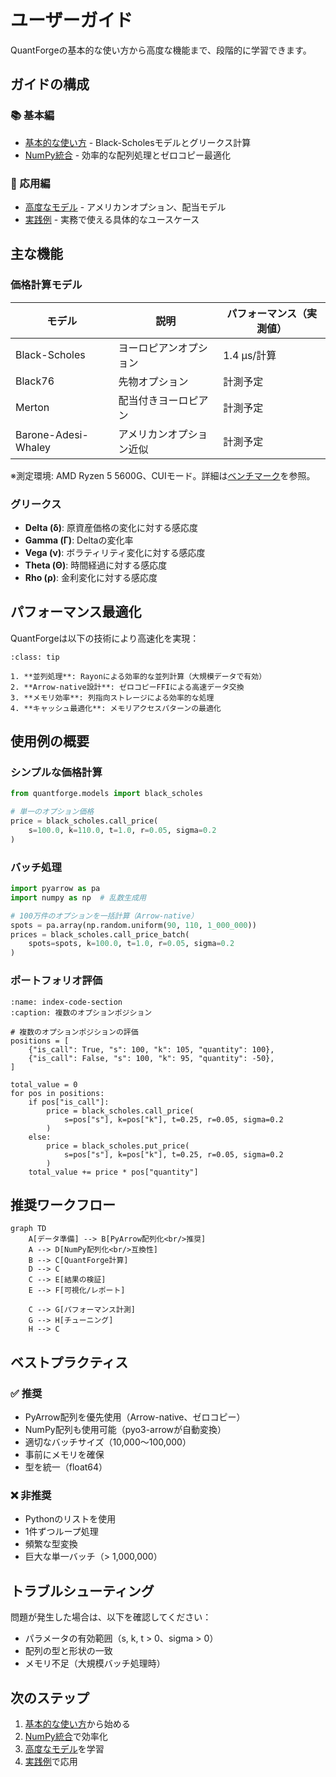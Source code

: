 # ユーザーガイド

QuantForgeの基本的な使い方から高度な機能まで、段階的に学習できます。

## ガイドの構成

### 📚 基本編

- [基本的な使い方](basic_usage.md) - Black-Scholesモデルとグリークス計算
- [NumPy統合](numpy_integration.md) - 効率的な配列処理とゼロコピー最適化

### 🎯 応用編

- [高度なモデル](advanced_models.md) - アメリカンオプション、配当モデル
- [実践例](examples.md) - 実務で使える具体的なユースケース

## 主な機能

### 価格計算モデル

| モデル | 説明 | パフォーマンス（実測値） |
|--------|------|---------------|
| Black-Scholes | ヨーロピアンオプション | 1.4 μs/計算 |
| Black76 | 先物オプション | 計測予定 |
| Merton | 配当付きヨーロピアン | 計測予定 |
| Barone-Adesi-Whaley | アメリカンオプション近似 | 計測予定 |

※測定環境: AMD Ryzen 5 5600G、CUIモード。詳細は[ベンチマーク](../performance/benchmarks.md)を参照。

### グリークス

- **Delta (δ)**: 原資産価格の変化に対する感応度
- **Gamma (Γ)**: Deltaの変化率
- **Vega (ν)**: ボラティリティ変化に対する感応度
- **Theta (Θ)**: 時間経過に対する感応度
- **Rho (ρ)**: 金利変化に対する感応度

## パフォーマンス最適化

QuantForgeは以下の技術により高速化を実現：

```{admonition} 最適化技術
:class: tip

1. **並列処理**: Rayonによる効率的な並列計算（大規模データで有効）
2. **Arrow-native設計**: ゼロコピーFFIによる高速データ交換
3. **メモリ効率**: 列指向ストレージによる効率的な処理
4. **キャッシュ最適化**: メモリアクセスパターンの最適化
```

## 使用例の概要

### シンプルな価格計算

```python
from quantforge.models import black_scholes

# 単一のオプション価格
price = black_scholes.call_price(
    s=100.0, k=110.0, t=1.0, r=0.05, sigma=0.2
)
```

### バッチ処理

```python
import pyarrow as pa
import numpy as np  # 乱数生成用

# 100万件のオプションを一括計算（Arrow-native）
spots = pa.array(np.random.uniform(90, 110, 1_000_000))
prices = black_scholes.call_price_batch(
    spots=spots, k=100.0, t=1.0, r=0.05, sigma=0.2
)
```

### ポートフォリオ評価

```{code-block} python
:name: index-code-section
:caption: 複数のオプションポジション

# 複数のオプションポジションの評価
positions = [
    {"is_call": True, "s": 100, "k": 105, "quantity": 100},
    {"is_call": False, "s": 100, "k": 95, "quantity": -50},
]

total_value = 0
for pos in positions:
    if pos["is_call"]:
        price = black_scholes.call_price(
            s=pos["s"], k=pos["k"], t=0.25, r=0.05, sigma=0.2
        )
    else:
        price = black_scholes.put_price(
            s=pos["s"], k=pos["k"], t=0.25, r=0.05, sigma=0.2
        )
    total_value += price * pos["quantity"]
```

## 推奨ワークフロー

```{mermaid}
graph TD
    A[データ準備] --> B[PyArrow配列化<br/>推奨]
    A --> D[NumPy配列化<br/>互換性]
    B --> C[QuantForge計算]
    D --> C
    C --> E[結果の検証]
    E --> F[可視化/レポート]
    
    C --> G[パフォーマンス計測]
    G --> H[チューニング]
    H --> C
```

## ベストプラクティス

### ✅ 推奨

- PyArrow配列を優先使用（Arrow-native、ゼロコピー）
- NumPy配列も使用可能（pyo3-arrowが自動変換）
- 適切なバッチサイズ（10,000～100,000）
- 事前にメモリを確保
- 型を統一（float64）

### ❌ 非推奨

- Pythonのリストを使用
- 1件ずつループ処理
- 頻繁な型変換
- 巨大な単一バッチ（> 1,000,000）

## トラブルシューティング

問題が発生した場合は、以下を確認してください：
- パラメータの有効範囲（s, k, t > 0、sigma > 0）
- 配列の型と形状の一致
- メモリ不足（大規模バッチ処理時）

## 次のステップ

1. [基本的な使い方](basic_usage.md)から始める
2. [NumPy統合](numpy_integration.md)で効率化
3. [高度なモデル](advanced_models.md)を学習
4. [実践例](examples.md)で応用